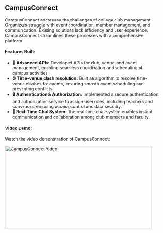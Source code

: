 <h2 align="left">CampusConnect</h2>
<p align="left">
    CampusConnect addresses the challenges of college club management. Organizers struggle with event coordination, member management, and communication. Existing solutions lack efficiency and user experience. CampusConnect streamlines these processes with a comprehensive platform.
</p>
<h4 align="left">Features Built:</h4>
<ul align="left">
    <li><strong>🚀 Advanced APIs:</strong> Developed APIs for club, venue, and event management, enabling seamless coordination and scheduling of campus activities.</li>
    <li><strong>⏰ Time-venue clash resolution:</strong> Built an algorithm to resolve time-venue clashes for events, ensuring smooth event scheduling and preventing conflicts.</li>
    <li><strong>🔒 Authentication & Authorization:</strong> Implemented a secure authentication and authorization service to assign user roles, including teachers and convenors, ensuring access control and data security.</li>
    <li><strong>💬 Real-Time Chat System:</strong> The real-time chat system enables instant communication and collaboration among club members and faculty.</li>
</ul>
<h4 align="left">Video Demo:</h4>
<p align="left">
    Watch the video demonstration of CampusConnect:
</p>
<p align="left">
    <a href="https://www.youtube.com/watch?v=ZKEUA-w5Zpo&t=6s" target="_blank">
        <img src="https://i.ytimg.com/vi/ZKEUA-w5Zpo/hqdefault.jpg?sqp=-oaymwE2CNACELwBSFXyq4qpAygIARUAAIhCGAFwAcABBvABAfgBzgaAAt4DigIMCAAQARg4IEYofzAP&rs=AOn4CLB7T6jym-AOjGdh1EdPnFn5jou50w" alt="CampusConnect Video" width="480" height="270">
    </a>
</p>

